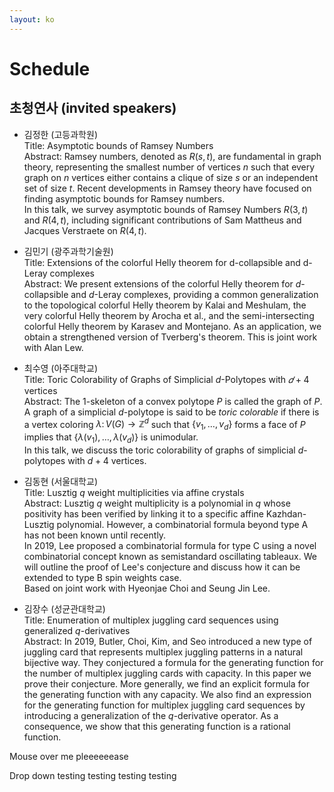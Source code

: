 ```yaml
---
layout: ko
---
```


# Schedule 

## 초청연사 (invited speakers)
- 김정한 (고등과학원)<br/>
Title: Asymptotic bounds of Ramsey Numbers<br/>
Abstract: Ramsey numbers, denoted as $R(s,t)$, are fundamental in graph theory, representing the smallest number of vertices $n$ such that every graph 
on $n$ vertices either contains a clique of size $s$ or an independent set of size $t$. Recent developments in Ramsey theory have focused on finding asymptotic bounds for Ramsey numbers.<br/>
In this talk, we survey asymptotic bounds of Ramsey Numbers $R(3,t)$ and $R(4,t)$, including significant contributions of Sam Mattheus and Jacques Verstraete on $R(4,t)$.

- 김민기 (광주과학기술원)<br/>
Title: Extensions of the colorful Helly theorem for d-collapsible and d-Leray complexes<br/>
Abstract: We present extensions of the colorful Helly theorem for $d$-collapsible and $d$-Leray complexes, providing a common generalization to the topological colorful Helly theorem by Kalai and Meshulam, the very colorful Helly theorem by Arocha et al., and the semi-intersecting colorful Helly theorem by Karasev and Montejano. As an application, we obtain a strengthened version of Tverberg's theorem. This is joint work with Alan Lew.

- 최수영 (아주대학교) <br/>
Title: Toric Colorability of Graphs of Simplicial $d$-Polytopes with $𝑑+4$ vertices<br/>
Abstract: The 1-skeleton of a convex polytope $P$ is called the graph of $P$.
A graph of a simplicial $d$-polytope is said to be $\textit{toric colorable}$ if there is a vertex coloring $\lambda \colon V(G) \to \mathbb{Z}^d$ such that $\{v_1, \ldots, v_d\}$ forms a face of $P$ implies that $\{\lambda(v_1), \ldots, \lambda(v_d)\}$ is unimodular.<br/>
In this talk, we discuss the toric colorability of graphs of simplicial $d$-polytopes with $d+4$ vertices.

- 김동현 (서울대학교) <br/>
Title: Lusztig $q$ weight multiplicities via affine crystals<br/>
Abstract: Lusztig $q$ weight multiplicity is a polynomial in $q$ whose positivity has been verified by linking it to a specific affine Kazhdan-Lusztig polynomial. However, a combinatorial formula beyond type A has not been known until recently.<br/>
In $2019$, Lee proposed a combinatorial formula for type C using a novel combinatorial concept known as semistandard oscillating tableaux. We will outline the proof of Lee's conjecture and discuss how it can be extended to type B spin weights case.<br/>
Based on joint work with Hyeonjae Choi and Seung Jin Lee.

- 김장수 (성균관대학교) <br/>
Title: Enumeration of multiplex juggling card sequences using generalized $q$-derivatives<br/>
Abstract: In $2019$, Butler, Choi, Kim, and Seo introduced a new type of juggling card that represents multiplex juggling patterns in a
  natural bijective way. They conjectured a formula for the generating function for the number of multiplex juggling cards with capacity.
  In this paper we prove their conjecture. More generally, we find an explicit formula for the generating function with any capacity. We
  also find an expression for the generating function for multiplex juggling card sequences by introducing a generalization of the $q$-derivative operator. As a consequence, we show that this generating function is a rational function.

<div class="dropdown">
  <span>Mouse over me pleeeeeease</span>
  <div class="dropdown-content">
  <p>Drop down testing testing testing testing </p>
  </div>
</div>
